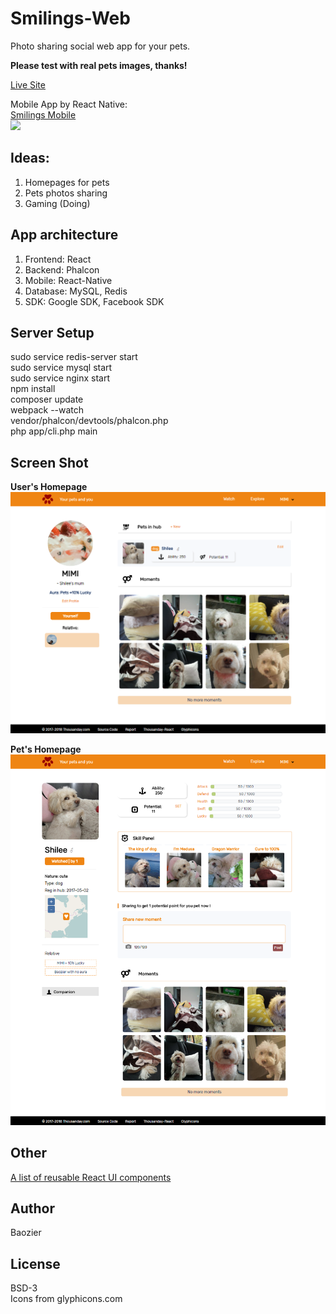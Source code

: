 # Smilings-Web
Photo sharing social web app for your pets.  
  
<b>Please test with real pets images, thanks!</b>  
  
[Live Site](https://smilings.me)  
  
Mobile App by React Native:  
[Smilings Mobile](https://github.com/byn9826/Thousanday-Mobile)  
<img src="https://github.com/byn9826/Thousanday-Mobile/blob/master/example.gif?raw=true" width="200px" />  
  
Ideas:  
--
1. Homepages for pets   
2. Pets photos sharing  
3. Gaming (Doing)  
  
App architecture
--
1. Frontend: React  
2. Backend: Phalcon  
3. Mobile: React-Native  
4. Database: MySQL, Redis  
5. SDK: Google SDK, Facebook SDK  
  
Server Setup  
--
sudo service redis-server start  
sudo service mysql start  
sudo service nginx start  
npm install  
composer update  
webpack --watch  
vendor/phalcon/devtools/phalcon.php  
php app/cli.php main    
   
Screen Shot
--
<b>User's Homepage</b>  
![user](https://raw.githubusercontent.com/byn9826/Thousand-Day/master/~legend/user.png)  

<b>Pet's Homepage</b>  
![pet](https://raw.githubusercontent.com/byn9826/Thousand-Day/master/~legend/pet.png)  
   
Other  
--
[A list of reusable React UI components](https://github.com/byn9826/Thousanday-React)  
  
Author  
--
Baozier  
  
License  
--
BSD-3   
Icons from glyphicons.com